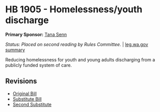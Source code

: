 # HB 1905 - Homelessness/youth discharge
**Primary Sponsor:** [Tana Senn](/person/leg/tana.senn.md)

*Status: Placed on second reading by Rules Committee.* | [leg.wa.gov summary](https://app.leg.wa.gov/billsummary?BillNumber=1905&Year=2021)

Reducing homelessness for youth and young adults discharging from a publicly funded system of care.

## Revisions
* [Original Bill](1/)
* [Substitute Bill](S/)
* [Second Substitute](S2/)